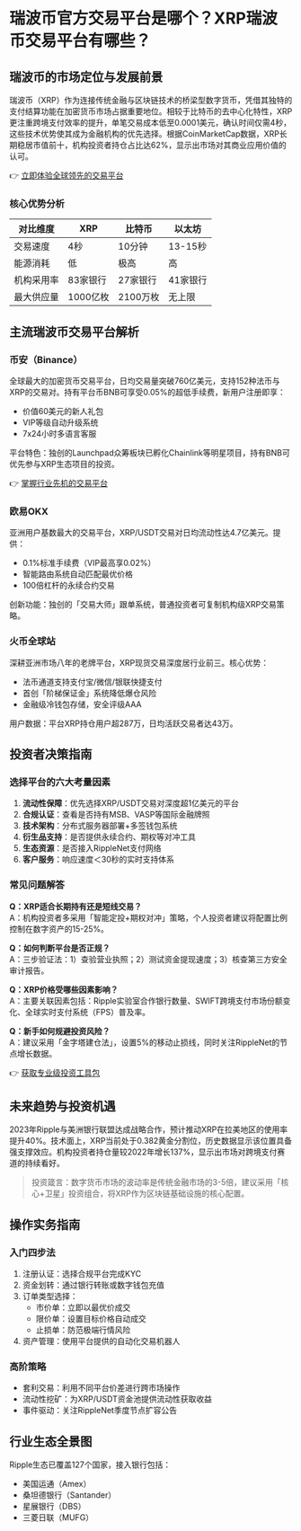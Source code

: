 # 瑞波币官方交易平台是哪个？XRP瑞波币交易平台有哪些？

## 瑞波币的市场定位与发展前景
瑞波币（XRP）作为连接传统金融与区块链技术的桥梁型数字货币，凭借其独特的支付结算功能在加密货币市场占据重要地位。相较于比特币的去中心化特性，XRP更注重跨境支付效率的提升，单笔交易成本低至0.0001美元，确认时间仅需4秒，这些技术优势使其成为金融机构的优先选择。根据CoinMarketCap数据，XRP长期稳居市值前十，机构投资者持仓占比达62%，显示出市场对其商业应用价值的认可。

👉 [立即体验全球领先的交易平台](https://bit.ly/okx_welcome)

### 核心优势分析
| 对比维度   | XRP       | 比特币     | 以太坊     |
|------------|-----------|------------|------------|
| 交易速度   | 4秒       | 10分钟     | 13-15秒    |
| 能源消耗   | 低        | 极高       | 高         |
| 机构采用率 | 83家银行  | 27家银行   | 41家银行   |
| 最大供应量 | 1000亿枚  | 2100万枚   | 无上限     |

## 主流瑞波币交易平台解析

### 币安（Binance）
全球最大的加密货币交易平台，日均交易量突破760亿美元，支持152种法币与XRP的交易对。持有平台币BNB可享受0.05%的超低手续费，新用户注册即享：
- 价值60美元的新人礼包
- VIP等级自动升级系统
- 7x24小时多语言客服

平台特色：独创的Launchpad众筹板块已孵化Chainlink等明星项目，持有BNB可优先参与XRP生态项目的投资。

👉 [掌握行业先机的交易平台](https://bit.ly/okx_welcome)

### 欧易OKX
亚洲用户基数最大的交易平台，XRP/USDT交易对日均流动性达4.7亿美元。提供：
- 0.1%标准手续费（VIP最高享0.02%）
- 智能路由系统自动匹配最优价格
- 100倍杠杆的永续合约交易

创新功能：独创的「交易大师」跟单系统，普通投资者可复制机构级XRP交易策略。

### 火币全球站
深耕亚洲市场八年的老牌平台，XRP现货交易深度居行业前三。核心优势：
- 法币通道支持支付宝/微信/银联快捷支付
- 首创「阶梯保证金」系统降低爆仓风险
- 金融级冷钱包存储，安全评级AAA

用户数据：平台XRP持仓用户超287万，日均活跃交易者达43万。

## 投资者决策指南

### 选择平台的六大考量因素
1. **流动性保障**：优先选择XRP/USDT交易对深度超1亿美元的平台
2. **合规认证**：查看是否持有MSB、VASP等国际金融牌照
3. **技术架构**：分布式服务器部署+多签钱包系统
4. **衍生品支持**：是否提供永续合约、期权等对冲工具
5. **生态资源**：是否接入RippleNet支付网络
6. **客户服务**：响应速度＜30秒的实时支持体系

### 常见问题解答
**Q：XRP适合长期持有还是短线交易？**  
A：机构投资者多采用「智能定投+期权对冲」策略，个人投资者建议将配置比例控制在数字资产的15-25%。

**Q：如何判断平台是否正规？**  
A：三步验证法：1）查验营业执照；2）测试资金提现速度；3）核查第三方安全审计报告。

**Q：XRP价格受哪些因素影响？**  
A：主要关联因素包括：Ripple实验室合作银行数量、SWIFT跨境支付市场份额变化、全球实时支付系统（FPS）普及率。

**Q：新手如何规避投资风险？**  
A：建议采用「金字塔建仓法」，设置5%的移动止损线，同时关注RippleNet的节点增长数据。

👉 [获取专业级投资工具包](https://bit.ly/okx_welcome)

## 未来趋势与投资机遇
2023年Ripple与美洲银行联盟达成战略合作，预计推动XRP在拉美地区的使用率提升40%。技术面上，XRP当前处于0.382黄金分割位，历史数据显示该位置具备强支撑效应。机构投资者持仓量较2022年增长137%，显示出市场对跨境支付赛道的持续看好。

> 投资箴言：数字货币市场的波动率是传统金融市场的3-5倍，建议采用「核心+卫星」投资组合，将XRP作为区块链基础设施的核心配置。

## 操作实务指南
### 入门四步法
1. 注册认证：选择合规平台完成KYC
2. 资金划转：通过银行转账或数字钱包充值
3. 订单类型选择：
   - 市价单：立即以最优价成交
   - 限价单：设置目标价格自动成交
   - 止损单：防范极端行情风险
4. 资产管理：使用平台提供的自动化交易机器人

### 高阶策略
- 套利交易：利用不同平台价差进行跨市场操作
- 流动性挖矿：为XRP/USDT资金池提供流动性获取收益
- 事件驱动：关注RippleNet季度节点扩容公告

## 行业生态全景图
Ripple生态已覆盖127个国家，接入银行包括：
- 美国运通（Amex）
- 桑坦德银行（Santander）
- 星展银行（DBS）
- 三菱日联（MUFG）
